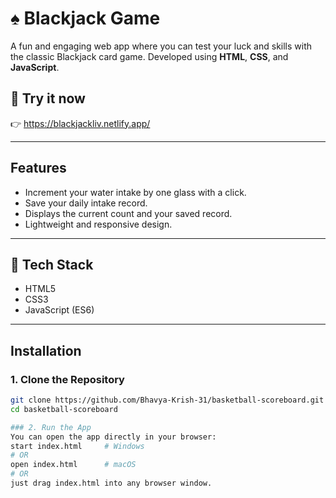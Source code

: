 # ♠️ Blackjack Game

A fun and engaging web app where you can test your luck and skills with the classic Blackjack card game. Developed using **HTML**, **CSS**, and **JavaScript**.


## 🚀 Try it now  
👉 https://blackjackliv.netlify.app/

---

## Features

- Increment your water intake by one glass with a click.
- Save your daily intake record.
- Displays the current count and your saved record.
- Lightweight and responsive design.

---

## 🔧 Tech Stack

- HTML5
- CSS3
- JavaScript (ES6)

---

## Installation

### 1. Clone the Repository
```bash
git clone https://github.com/Bhavya-Krish-31/basketball-scoreboard.git
cd basketball-scoreboard

### 2. Run the App
You can open the app directly in your browser:
start index.html     # Windows
# OR
open index.html      # macOS
# OR
just drag index.html into any browser window.


